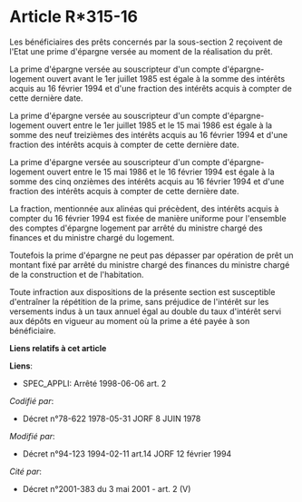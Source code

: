 # Article R*315-16

Les bénéficiaires des prêts concernés par la sous-section 2 reçoivent de l'Etat une prime d'épargne versée au moment de la
réalisation du prêt.

La prime d'épargne versée au souscripteur d'un compte d'épargne- logement ouvert avant le 1er juillet 1985 est égale à la
somme des intérêts acquis au 16 février 1994 et d'une fraction des intérêts acquis à compter de cette dernière date.

La prime d'épargne versée au souscripteur d'un compte d'épargne- logement ouvert entre le 1er juillet 1985 et le 15 mai 1986
est égale à la somme des neuf treizièmes des intérêts acquis au 16 février 1994 et d'une fraction des intérêts acquis à
compter de cette dernière date.

La prime d'épargne versée au souscripteur d'un compte d'épargne- logement ouvert entre le 15 mai 1986 et le 16 février 1994
est égale à la somme des cinq onzièmes des intérêts acquis au 16 février 1994 et d'une fraction des intérêts acquis à compter
de cette dernière date.

La fraction, mentionnée aux alinéas qui précèdent, des intérêts acquis à compter du 16 février 1994 est fixée de manière
uniforme pour l'ensemble des comptes d'épargne logement par arrêté du ministre chargé des finances et du ministre chargé du
logement.

Toutefois la prime d'épargne ne peut pas dépasser par opération de prêt un montant fixé par arrêté du ministre chargé des
finances du ministre chargé de la construction et de l'habitation.

Toute infraction aux dispositions de la présente section est susceptible d'entraîner la répétition de la prime, sans
préjudice de l'intérêt sur les versements indus à un taux annuel égal au double du taux d'intérêt servi aux dépôts en vigueur
au moment où la prime a été payée à son bénéficiaire.

**Liens relatifs à cet article**

**Liens**:

  - SPEC_APPLI: Arrêté 1998-06-06 art. 2

_Codifié par_:

  - Décret n°78-622 1978-05-31 JORF 8 JUIN 1978

_Modifié par_:

  - Décret n°94-123 1994-02-11 art.14 JORF 12 février 1994

_Cité par_:

  - Décret n°2001-383 du 3 mai 2001 - art. 2 (V)
